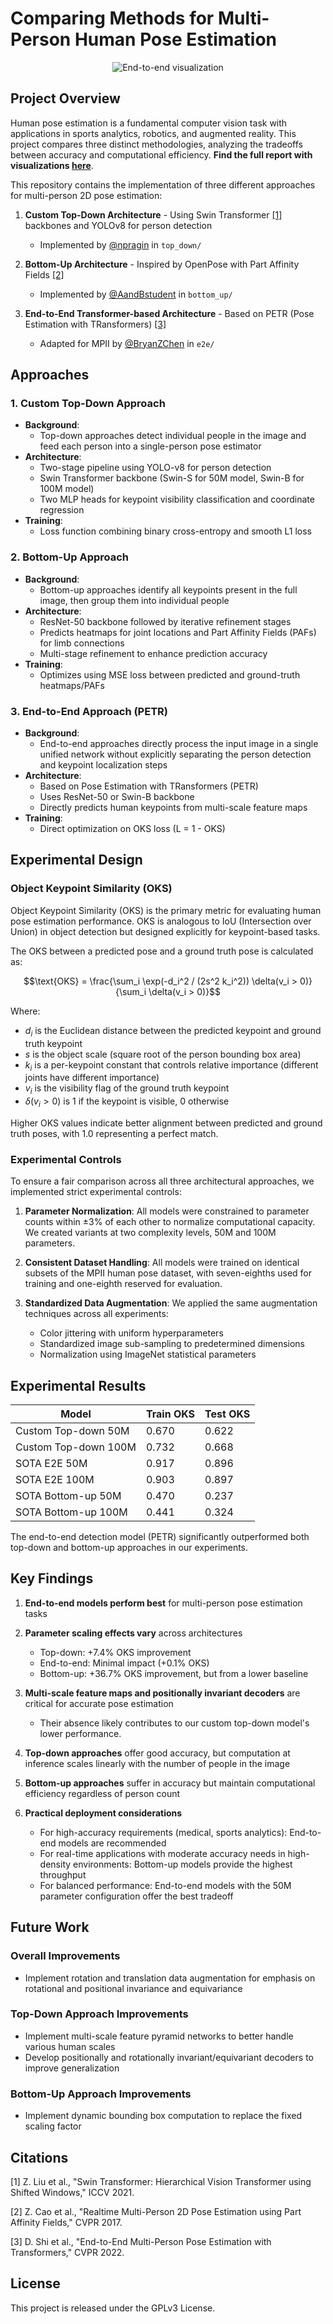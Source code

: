 # Comparing Methods for Multi-Person Human Pose Estimation

<div align="center">
  <img src="assets/end_end.jpg" alt="End-to-end visualization">
</div>

## Project Overview

Human pose estimation is a fundamental computer vision task with applications in sports analytics, robotics, and augmented reality. This project compares three distinct methodologies, analyzing the tradeoffs between accuracy and computational efficiency. **Find the full report with visualizations [here](assets/report.pdf)**.

This repository contains the implementation of three different approaches for multi-person 2D pose estimation:

1. **Custom Top-Down Architecture** - Using Swin Transformer [[1]](https://arxiv.org/pdf/2103.14030) backbones and YOLOv8 for person detection
    - Implemented by [@npragin](github.com/npragin) in `top_down/`

2. **Bottom-Up Architecture** - Inspired by OpenPose with Part Affinity Fields [[2]](https://arxiv.org/pdf/1812.08008)
    - Implemented by [@AandBstudent](github.com/AandBstudent) in `bottom_up/`

3. **End-to-End Transformer-based Architecture** - Based on PETR (Pose Estimation with TRansformers) [[3]](https://openaccess.thecvf.com/content/CVPR2022/papers/Shi_End-to-End_Multi-Person_Pose_Estimation_With_Transformers_CVPR_2022_paper.pdf)
    - Adapted for MPII by [@BryanZChen](github.com/BryanZChen) in `e2e/`

## Approaches

### 1. Custom Top-Down Approach
- **Background**:
  - Top-down approaches detect individual people in the image and feed each person into a single-person pose estimator
- **Architecture**:
  - Two-stage pipeline using YOLO-v8 for person detection
  - Swin Transformer backbone (Swin-S for 50M model, Swin-B for 100M model)
  - Two MLP heads for keypoint visibility classification and coordinate regression
- **Training**:
  - Loss function combining binary cross-entropy and smooth L1 loss

### 2. Bottom-Up Approach
- **Background**:
  - Bottom-up approaches identify all keypoints present in the full image, then group them into individual people
- **Architecture**:
  - ResNet-50 backbone followed by iterative refinement stages
  - Predicts heatmaps for joint locations and Part Affinity Fields (PAFs) for limb connections
  - Multi-stage refinement to enhance prediction accuracy
- **Training**:
  - Optimizes using MSE loss between predicted and ground-truth heatmaps/PAFs

### 3. End-to-End Approach (PETR)
- **Background**:
  - End-to-end approaches directly process the input image in a single unified network without explicitly separating the person detection and keypoint localization steps
- **Architecture**:
  - Based on Pose Estimation with TRansformers (PETR)
  - Uses ResNet-50 or Swin-B backbone
  - Directly predicts human keypoints from multi-scale feature maps
- **Training**:
  - Direct optimization on OKS loss (L = 1 - OKS)

## Experimental Design

### Object Keypoint Similarity (OKS)

Object Keypoint Similarity (OKS) is the primary metric for evaluating human pose estimation performance. OKS is analogous to IoU (Intersection over Union) in object detection but designed explicitly for keypoint-based tasks.

The OKS between a predicted pose and a ground truth pose is calculated as:

$$\text{OKS} = \frac{\sum_i \exp(-d_i^2 / (2s^2 k_i^2)) \delta(v_i > 0)}{\sum_i \delta(v_i > 0)}$$

Where:
- $d_i$ is the Euclidean distance between the predicted keypoint and ground truth keypoint
- $s$ is the object scale (square root of the person bounding box area)
- $k_i$ is a per-keypoint constant that controls relative importance (different joints have different importance)
- $v_i$ is the visibility flag of the ground truth keypoint
- $\delta(v_i > 0)$ is 1 if the keypoint is visible, 0 otherwise

Higher OKS values indicate better alignment between predicted and ground truth poses, with 1.0 representing a perfect match.

### Experimental Controls

To ensure a fair comparison across all three architectural approaches, we implemented strict experimental controls:

1. **Parameter Normalization**: All models were constrained to parameter counts within ±3% of each other to normalize computational capacity. We created variants at two complexity levels, 50M and 100M parameters.

2. **Consistent Dataset Handling**: All models were trained on identical subsets of the MPII human pose dataset, with seven-eighths used for training and one-eighth reserved for evaluation.

3. **Standardized Data Augmentation**: We applied the same augmentation techniques across all experiments:
   - Color jittering with uniform hyperparameters
   - Standardized image sub-sampling to predetermined dimensions
   - Normalization using ImageNet statistical parameters

## Experimental Results

| Model | Train OKS | Test OKS |
|-------|----------|----------|
| Custom Top-down 50M | 0.670 | 0.622 |
| Custom Top-down 100M | 0.732 | 0.668 |
| SOTA E2E 50M | 0.917 | 0.896 |
| SOTA E2E 100M | 0.903 | 0.897 |
| SOTA Bottom-up 50M | 0.470 | 0.237 |
| SOTA Bottom-up 100M | 0.441 | 0.324 |

The end-to-end detection model (PETR) significantly outperformed both top-down and bottom-up approaches in our experiments.

## Key Findings

1. **End-to-end models perform best** for multi-person pose estimation tasks

2. **Parameter scaling effects vary** across architectures
    - Top-down: +7.4% OKS improvement
    - End-to-end: Minimal impact (+0.1% OKS)
    - Bottom-up: +36.7% OKS improvement, but from a lower baseline

3. **Multi-scale feature maps and positionally invariant decoders** are critical for accurate pose estimation
    - Their absence likely contributes to our custom top-down model's lower performance.

4. **Top-down approaches** offer good accuracy, but computation at inference scales linearly with the number of people in the image

5. **Bottom-up approaches** suffer in accuracy but maintain computational efficiency regardless of person count

6. **Practical deployment considerations**
    - For high-accuracy requirements (medical, sports analytics): End-to-end models are recommended
    - For real-time applications with moderate accuracy needs in high-density environments: Bottom-up models provide the highest throughput
    - For balanced performance: End-to-end models with the 50M parameter configuration offer the best tradeoff

## Future Work

### Overall Improvements
- Implement rotation and translation data augmentation for emphasis on rotational and positional invariance and equivariance

### Top-Down Approach Improvements
- Implement multi-scale feature pyramid networks to better handle various human scales
- Develop positionally and rotationally invariant/equivariant decoders to improve generalization

### Bottom-Up Approach Improvements
- Implement dynamic bounding box computation to replace the fixed scaling factor

## Citations
[1] Z. Liu et al., "Swin Transformer: Hierarchical Vision Transformer using Shifted Windows," ICCV 2021.

[2] Z. Cao et al., "Realtime Multi-Person 2D Pose Estimation using Part Affinity Fields," CVPR 2017.

[3] D. Shi et al., "End-to-End Multi-Person Pose Estimation with Transformers," CVPR 2022.

## License

This project is released under the GPLv3 License.
